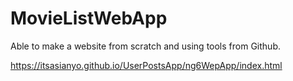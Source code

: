 # MovieListWebApp
Able to make a website from scratch and using tools from Github. 

https://itsasianyo.github.io/UserPostsApp/ng6WepApp/index.html
